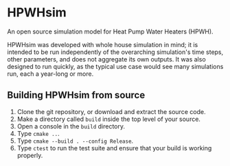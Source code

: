 # HPWHsim

An open source simulation model for Heat Pump Water Heaters (HPWH).

HPWHsim was developed with whole house simulation in mind; it is intended to be run independently of the overarching simulation's time steps, other parameters, and does not aggregate its own outputs. It was also designed to run quickly, as the typical use case would see many simulations run, each a year-long or more.

## Building HPWHsim from source

1. Clone the git repository, or download and extract the source code.
2. Make a directory called `build` inside the top level of your source.
3. Open a console in the `build` directory.
4. Type `cmake ..`.
5. Type `cmake --build . --config Release`.
6. Type `ctest` to run the test suite and ensure that your build is working properly.
